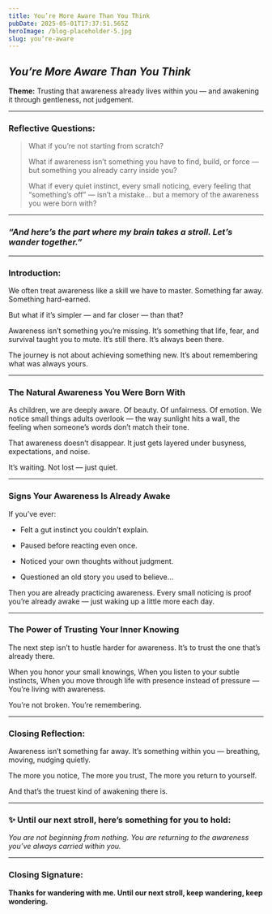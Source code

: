 ```yaml
---
title: You’re More Aware Than You Think
pubDate: 2025-05-01T17:37:51.565Z
heroImage: /blog-placeholder-5.jpg
slug: you’re-aware
---
```

## _You’re More Aware Than You Think_

**Theme:** Trusting that awareness already lives within you — and awakening it through gentleness, not judgement.

---

### **Reflective Questions:**

> What if you’re not starting from scratch?
>
> What if awareness isn’t something you have to find, build, or force —
> but something you already carry inside you?
>
> What if every quiet instinct, every small noticing, every feeling that “something’s off” —
> isn’t a mistake…
> but a memory of the awareness you were born with?

---

### _“And here’s the part where my brain takes a stroll. Let’s wander together.”_

---

### **Introduction:**

We often treat awareness like a skill we have to master.
Something far away. Something hard-earned.

But what if it’s simpler — and far closer — than that?

Awareness isn’t something you’re missing.
It’s something that life, fear, and survival taught you to mute.
It’s still there.
It’s always been there.

The journey is not about achieving something new.
It’s about remembering what was always yours.

---

### **The Natural Awareness You Were Born With**

As children, we are deeply aware.
Of beauty. Of unfairness. Of emotion.
We notice small things adults overlook — the way sunlight hits a wall, the feeling when someone’s words don’t match their tone.

That awareness doesn’t disappear.
It just gets layered under busyness, expectations, and noise.

It’s waiting.
Not lost — just quiet.

---

### **Signs Your Awareness Is Already Awake**

If you’ve ever:

- Felt a gut instinct you couldn’t explain.

- Paused before reacting even once.

- Noticed your own thoughts without judgment.

- Questioned an old story you used to believe…


Then you are already practicing awareness.
Every small noticing is proof you’re already awake — just waking up a little more each day.

---

### **The Power of Trusting Your Inner Knowing**

The next step isn’t to hustle harder for awareness.
It’s to trust the one that’s already there.

When you honor your small knowings,
When you listen to your subtle instincts,
When you move through life with presence instead of pressure —
You’re living with awareness.

You’re not broken.
You’re remembering.

---

### **Closing Reflection:**

Awareness isn’t something far away.
It’s something within you — breathing, moving, nudging quietly.

The more you notice,
The more you trust,
The more you return to yourself.

And that’s the truest kind of awakening there is.

---

### ✨ **Until our next stroll, here’s something for you to hold:**

_You are not beginning from nothing.
You are returning to the awareness you’ve always carried within you._

---

### **Closing Signature:**

**Thanks for wandering with me. Until our next stroll, keep wandering, keep wondering.**
